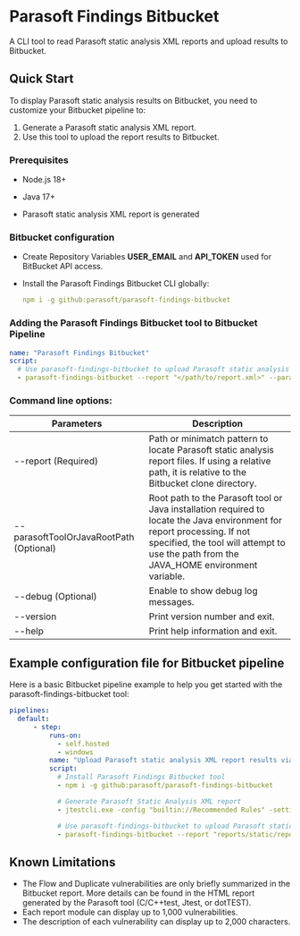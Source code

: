 # Parasoft Findings Bitbucket
A CLI tool to read Parasoft static analysis XML reports and upload results to Bitbucket.

## Quick Start
To display Parasoft static analysis results on Bitbucket, you need to customize your Bitbucket pipeline to:
  1. Generate a Parasoft static analysis XML report.
  2. Use this tool to upload the report results to Bitbucket.

### Prerequisites
- Node.js 18+

- Java 17+

- Parasoft static analysis XML report is generated

### Bitbucket configuration
- Create Repository Variables **USER_EMAIL** and **API_TOKEN** used for BitBucket API access.

- Install the Parasoft Findings Bitbucket CLI globally:
    ```yaml
    npm i -g github:parasoft/parasoft-findings-bitbucket
    ```

### Adding the Parasoft Findings Bitbucket tool to Bitbucket Pipeline
```yaml
name: "Parasoft Findings Bitbucket"
script:
  # Use parasoft-findings-bitbucket to upload Parasoft static analysis XML report results to Bitbucket
  - parasoft-findings-bitbucket --report "</path/to/report.xml>" --parasoftToolOrJavaRootPath "<path/to/parasoftTool>" --debug
```

### Command line options:

| Parameters                              | Description                                                                                                                                                                                                         |
|-----------------------------------------|---------------------------------------------------------------------------------------------------------------------------------------------------------------------------------------------------------------------|
| --report (Required)                     | Path or minimatch pattern to locate Parasoft static analysis report files. If using a relative path, it is relative to the Bitbucket clone directory.                                                               |
| --parasoftToolOrJavaRootPath (Optional) | Root path to the Parasoft tool or Java installation required to locate the Java environment for report processing. If not specified, the tool will attempt to use the path from the JAVA_HOME environment variable. |
| --debug (Optional)                      | Enable to show debug log messages.                                                                                                                                                                                  |
| --version                               | Print version number and exit.                                                                                                                                                                                      |
| --help                                  | Print help information and exit.                                                                                                                                                                                    |

## Example configuration file for Bitbucket pipeline
Here is a basic Bitbucket pipeline example to help you get started with the parasoft-findings-bitbucket tool:

```yaml
pipelines:
  default:
      - step:
          runs-on:
            - self.hosted
            - windows
          name: "Upload Parasoft static analysis XML report results via Parasoft Findings Bitbucket"
          script:
            # Install Parasoft Findings Bitbucket tool
            - npm i -g github:parasoft/parasoft-findings-bitbucket

            # Generate Parasoft Static Analysis XML report
            - jtestcli.exe -config "builtin://Recommended Rules" -settings "localsettings.properties" -data "demo.data.json" -report "reports/static/report.xml"

            # Use parasoft-findings-bitbucket to upload Parasoft static analysis XML report results to Bitbucket
            - parasoft-findings-bitbucket --report "reports/static/report.xml" --parasoftToolOrJavaRootPath "C:/Java/jdk-17" --debug
```

## Known Limitations
- The Flow and Duplicate vulnerabilities are only briefly summarized in the Bitbucket report. More details can be found in the HTML report generated by the Parasoft tool (C/C++test, Jtest, or dotTEST).
- Each report module can display up to 1,000 vulnerabilities.
- The description of each vulnerability can display up to 2,000 characters.